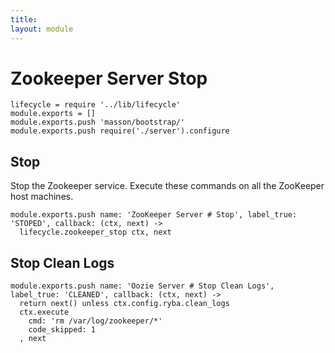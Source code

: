 ```yaml
---
title: 
layout: module
---
```


# Zookeeper Server Stop

    lifecycle = require '../lib/lifecycle'
    module.exports = []
    module.exports.push 'masson/bootstrap/'
    module.exports.push require('./server').configure

## Stop

Stop the Zookeeper service. Execute these commands on all the ZooKeeper host
machines.

    module.exports.push name: 'ZooKeeper Server # Stop', label_true: 'STOPED', callback: (ctx, next) ->
      lifecycle.zookeeper_stop ctx, next

## Stop Clean Logs

    module.exports.push name: 'Oozie Server # Stop Clean Logs', label_true: 'CLEANED', callback: (ctx, next) ->
      return next() unless ctx.config.ryba.clean_logs
      ctx.execute
        cmd: 'rm /var/log/zookeeper/*'
        code_skipped: 1
      , next

